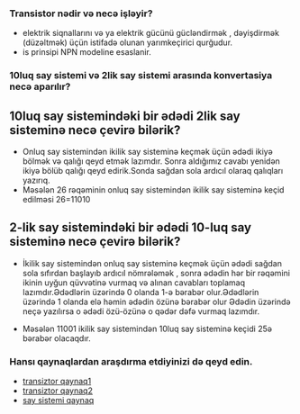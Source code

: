 ### Transistor nədir və necə işləyir?
- elektrik siqnallarını və ya elektrik gücünü gücləndirmək , dəyişdirmək (düzəltmək) üçün istifadə olunan yarımkeçirici qurğudur.
- is prinsipi NPN modeline esaslanir.
### 10luq say sistemi və 2lik say sistemi arasında konvertasiya necə aparılır?

## 10luq say sistemindəki bir ədədi 2lik say sisteminə necə çevirə bilərik?
- Onluq say sistemindən ikilik say sisteminə keçmək üçün ədədi ikiyə bölmək və qalığı qeyd etmək lazımdır. Sonra aldığımız cavabı yenidən ikiyə bölüb qalığı qeyd edirik.Sonda sağdan sola ardıcıl olaraq qalıqları yazırıq.
- Məsələn 26 rəqəminin onluq say sistemindən ikilik say sisteminə keçid edilməsi
26=11010

## 2-lik say sistemindəki bir ədədi 10-luq say sisteminə necə çevirə bilərik?
- İkilik  say sistemindən onluq say sisteminə keçmək üçün ədədi sağdan sola sıfırdan başlayıb ardıcıl nömrələmək , sonra ədədin hər bir rəqəmini ikinin uyğun qüvvətinə vurmaq və alınan cavabları toplamaq lazımdır.Ədədlərin üzərində 0 olanda 1-ə bərabər olur.Ədədlərin üzərində 1 olanda elə həmin ədədin özünə bərabər olur Ədədin üzərində neçə yazılırsa o ədədi özü-özünə o qədər dəfə vurmaq lazımdır.

- Məsələn 11001 ikilik say sistemindən 10luq say sisteminə keçidi 25ə bərabər olacaqdır.

### Hansı qaynaqlardan araşdırma etdiyinizi də qeyd edin.
- [transiztor qaynaq1](https://elektrikinfo.com/transistor-nedir/)
- [transiztor qaynaq2](https://regimos.ru/az/wiring/what-is-a-transistor-and-how-does-it-work-basics-of-electronics-for-dummies-what-is-a-transistor-and-how-it-works.html)
- [say sistemi qaynaq](https://www.youtube.com/watch?v=teTrhghcORA)